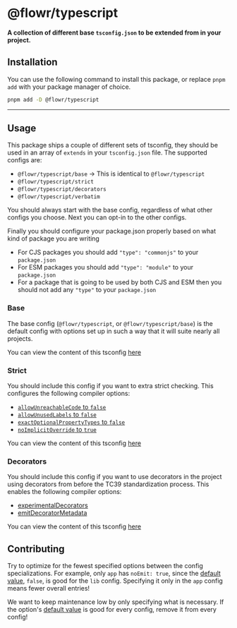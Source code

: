 # @flowr/typescript

**A collection of different base `tsconfig.json` to be extended from in your project.**

## Installation

You can use the following command to install this package, or replace `pnpm add` with your package manager of choice.

```sh
pnpm add -D @flowr/typescript
```

---

## Usage

This package ships a couple of different sets of tsconfig, they should be used in an array of `extends` in your `tsconfig.json` file. The supported configs are:

-   `@flowr/typescript/base` -> This is identical to `@flowr/typescript`
-   `@flowr/typescript/strict`
-   `@flowr/typescript/decorators`
-   `@flowr/typescript/verbatim`

You should always start with the base config, regardless of what other configs you choose. Next you can opt-in to the other configs.

Finally you should configure your package.json properly based on what kind of package you are writing

-   For CJS packages you should add `"type": "commonjs"` to your `package.json`
-   For ESM packages you should add `"type": "module"` to your `package.json`
-   For a package that is going to be used by both CJS and ESM then you should not add any `"type"` to your `package.json`

### Base

The base config (`@flowr/typescript`, or `@flowr/typescript/base`) is the default config with options set up in such a way that it will suite nearly all projects.

You can view the content of this tsconfig [here](https://github.com/pulseflow/petal/blob/main/packages/typescript/src/tsconfig.json)

### Strict

You should include this config if you want to extra strict checking. This configures the following compiler options:

-   [`allowUnreachableCode` to `false`](https://www.typescriptlang.org/tsconfig#allowUnreachableCode)
-   [`allowUnusedLabels` to `false`](https://www.typescriptlang.org/tsconfig#allowUnusedLabels)
-   [`exactOptionalPropertyTypes` to `false`](https://www.typescriptlang.org/tsconfig#exactOptionalPropertyTypes)
-   [`noImplicitOverride` to `true`](https://www.typescriptlang.org/tsconfig#noImplicitOverride)

You can view the content of this tsconfig [here](https://github.com/pulseflow/petal/blob/main/packages/typescript/src/strict.json)

### Decorators

You should include this config if you want to use decorators in the project using decorators from before the TC39 standardization process. This enables the following compiler options:

-   [experimentalDecorators](https://www.typescriptlang.org/tsconfig#experimentalDecorators)
-   [emitDecoratorMetadata](https://www.typescriptlang.org/tsconfig#emitDecoratorMetadata)

You can view the content of this tsconfig [here](https://github.com/pulseflow/petal/blob/main/packages/typescript/src/decorators.json)

## Contributing

Try to optimize for the fewest specified options between the config specializations. For example, only `app` has `noEmit: true`, since the [default value], `false`, is good for the `lib` config. Specifying it only in the `app` config means fewer overall entries!

We want to keep maintenance low by only specifying what is necessary. If the option's [default value] is good for every config, remove it from every config!

[default value]: https://www.typescriptlang.org/docs/handbook/compiler-options.html
